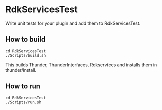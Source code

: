 # RdkServicesTest #

Write unit tests for your plugin and add them to RdkServicesTest.

## How to build ##

```shell script
cd RdkServicesTest
./Scripts/build.sh
```

This builds Thunder, ThunderInterfaces, Rdkservices and installs them in thunder/install.

## How to run ##
```shell script
cd RdkServicesTest
./Scripts/run.sh
```
